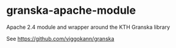 granska-apache-module
=====================

Apache 2.4 module and wrapper around the KTH Granska library

See https://github.com/viggokann/granska
